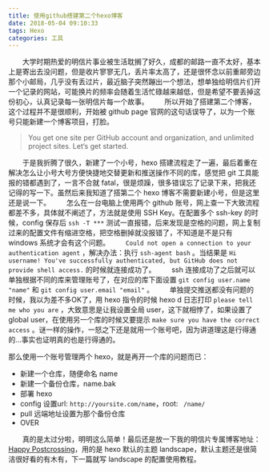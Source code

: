 ```yaml
---
title: 使用github搭建第二个hexo博客
date: 2018-05-04 09:10:33
tags: Hexo
categories: 工具
---
```

　　大学时期热爱的明信片事业被生活耽搁了好久，成都的邮路一直不太好，基本上是寄出去没问题，但是收片寥寥无几，丢片率太高了，还是很怀念以前重邮旁边那个小邮局，几乎没有丢过片，最近脑子突然蹦出一个想法，想单独给明信片们开一个记录的网站，可能换片的频率会随着生活忙碌越来越低，但是希望不要丢掉这份初心，认真记录每一张明信片每一个故事。<!--more-->
　　所以开始了搭建第二个博客，这个过程并不是很顺利，开始被 github page 官网的这句话误导了，以为一个账号只能新建一个博客项目，打脸。
>You get one site per GitHub account and organization, and unlimited project sites. Let‘s get started.

　　于是我折腾了很久，新建了一个小号，hexo 搭建流程走了一遍，最后着重在解决怎么让小号大号方便快捷地交替更新和推送操作不同的库，感觉把 git 工具能报的错都遇到了，一言不合就 fatal，很是烦躁，很多错误忘了记录下来，把我还记得的写一下。虽然后来我知道了搭第二个 hexo 博客不需要新建小号，但是这里还是说一下。
　　怎么在一台电脑上使用两个 github 账号，网上查一下大致流程都差不多，具体就不阐述了，方法就是使用 SSH Key。在配置多个 ssh-key 的时候，config 保存后 `ssh -T ***` 测试一直报错，后来发现是空格的问题，网上复制过来的配置文件有缩进空格，把空格删掉就没报错了，不知道是不是只有 windows 系统才会有这个问题。
　　`Could not open a connection to your authentication agent` ，解决办法：执行 `ssh-agent bash`  。当结果是 `Hi username! You've successfully authenticated, but GitHub does not provide shell access.` 的时候就连接成功了。
　　ssh 连接成功了之后就可以单独根据不同的库来管理账号了，在对应的库下面设置 `git config user.name "name"` 和 `git config user.email "email"` 。
　　单独提交推送都没有问题的时候，我以为差不多OK了，用 hexo 指令的时候 hexo d 日志打印 `please tell me who you are` ，大致意思是让我设置全局 user，这下就相悖了，如果设置了 global user，在使用另一个库的时候又要提示 `make sure you have the correct access` 。谜一样的操作，一怒之下还是就用一个账号吧，因为讲道理这是行得通的...事实也证明真的也是行得通的。

那么使用一个账号管理两个 hexo，就是再开一个库的问题而已：
- 新建一个仓库，随便命名 name
- 新建一个备份仓库，name.bak
- 部署 hexo
- config 设置url: `http://yoursite.com/name`，root: ` /name/`
- pull 远端地址设置为那个备份仓库
- OVER

　　真的是太过分啦，明明这么简单！最后还是放一下我的明信片专属博客地址：[Happy Postcrossing](http://unangela.com/postcards)，用的是 hexo 默认的主题 landscape，默认主题还是很简洁很好看的有木有，下一篇就写 landscape 的配置使用教程。